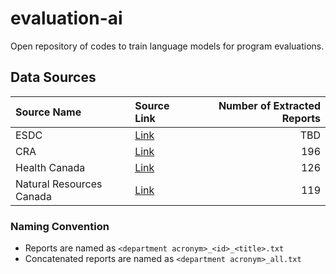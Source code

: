 # evaluation-ai

Open repository of codes to train language models for program evaluations.

## Data Sources

| Source Name              | Source Link                                                                                                                                             | Number of Extracted Reports |
| :----------------------- | :------------------------------------------------------------------------------------------------------------------------------------------------------ | --------------------------: |
| ESDC                     | [Link](https://www.canada.ca/en/employment-social-development/corporate/reports/evaluations.html)                                                          |                         TBD |
| CRA                      | [Link](https://www.canada.ca/en/revenue-agency/programs/about-canada-revenue-agency-cra/internal-audit-program-evaluation.html)                            |                         196 |
| Health Canada            | [Link](https://www.canada.ca/en/health-canada/corporate/transparency/corporate-management-reporting/evaluation.html)                                       |                         126 |
| Natural Resources Canada | [Link](https://natural-resources.canada.ca/transparency/reporting-and-accountability/plans-and-performance-reports/strategic-evaluation-division/year/782) |                         119 |

### Naming Convention

- Reports are named as `<department acronym>_<id>_<title>.txt`
- Concatenated reports are named as `<department acronym>_all.txt`

